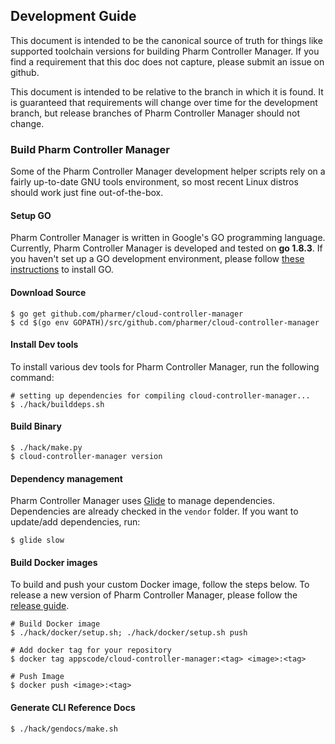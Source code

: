 ## Development Guide
This document is intended to be the canonical source of truth for things like supported toolchain versions for building Pharm Controller Manager.
If you find a requirement that this doc does not capture, please submit an issue on github.

This document is intended to be relative to the branch in which it is found. It is guaranteed that requirements will change over time
for the development branch, but release branches of Pharm Controller Manager should not change.

### Build Pharm Controller Manager
Some of the Pharm Controller Manager development helper scripts rely on a fairly up-to-date GNU tools environment, so most recent Linux distros should
work just fine out-of-the-box.

#### Setup GO
Pharm Controller Manager is written in Google's GO programming language. Currently, Pharm Controller Manager is developed and tested on **go 1.8.3**. If you haven't set up a GO
development environment, please follow [these instructions](https://golang.org/doc/code.html) to install GO.

#### Download Source

```console
$ go get github.com/pharmer/cloud-controller-manager
$ cd $(go env GOPATH)/src/github.com/pharmer/cloud-controller-manager
```

#### Install Dev tools
To install various dev tools for Pharm Controller Manager, run the following command:

```console
# setting up dependencies for compiling cloud-controller-manager...
$ ./hack/builddeps.sh
```

#### Build Binary
```
$ ./hack/make.py
$ cloud-controller-manager version
```

#### Dependency management
Pharm Controller Manager uses [Glide](https://github.com/Masterminds/glide) to manage dependencies. Dependencies are already checked in the `vendor` folder.
If you want to update/add dependencies, run:
```console
$ glide slow
```

#### Build Docker images
To build and push your custom Docker image, follow the steps below. To release a new version of Pharm Controller Manager, please follow the [release guide](/docs/developer-guide/release.md).

```console
# Build Docker image
$ ./hack/docker/setup.sh; ./hack/docker/setup.sh push

# Add docker tag for your repository
$ docker tag appscode/cloud-controller-manager:<tag> <image>:<tag>

# Push Image
$ docker push <image>:<tag>
```

#### Generate CLI Reference Docs
```console
$ ./hack/gendocs/make.sh
```
